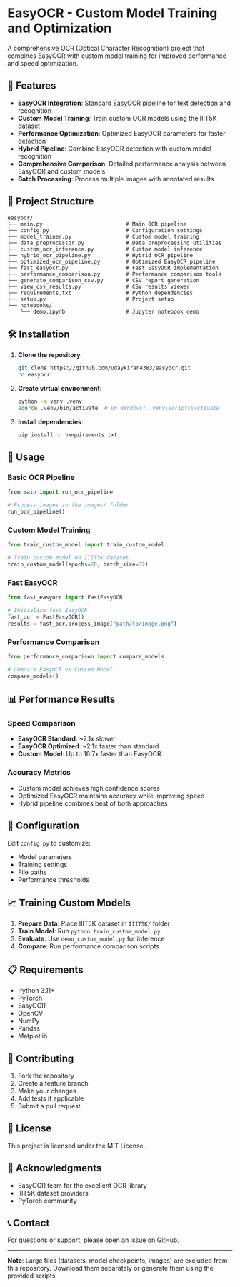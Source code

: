 # EasyOCR - Custom Model Training and Optimization

A comprehensive OCR (Optical Character Recognition) project that combines EasyOCR with custom model training for improved performance and speed optimization.

## 🚀 Features

- **EasyOCR Integration**: Standard EasyOCR pipeline for text detection and recognition
- **Custom Model Training**: Train custom OCR models using the IIIT5K dataset
- **Performance Optimization**: Optimized EasyOCR parameters for faster detection
- **Hybrid Pipeline**: Combine EasyOCR detection with custom model recognition
- **Comprehensive Comparison**: Detailed performance analysis between EasyOCR and custom models
- **Batch Processing**: Process multiple images with annotated results

## 📁 Project Structure

```
easyocr/
├── main.py                          # Main OCR pipeline
├── config.py                        # Configuration settings
├── model_trainer.py                 # Custom model training
├── data_preprocessor.py             # Data preprocessing utilities
├── custom_ocr_inference.py          # Custom model inference
├── hybrid_ocr_pipeline.py           # Hybrid OCR pipeline
├── optimized_ocr_pipeline.py        # Optimized EasyOCR pipeline
├── fast_easyocr.py                  # Fast EasyOCR implementation
├── performance_comparison.py        # Performance comparison tools
├── generate_comparison_csv.py       # CSV report generation
├── view_csv_results.py              # CSV results viewer
├── requirements.txt                 # Python dependencies
├── setup.py                         # Project setup
└── notebooks/
    └── demo.ipynb                   # Jupyter notebook demo
```

## 🛠️ Installation

1. **Clone the repository**:
   ```bash
   git clone https://github.com/udaykiran4383/easyocr.git
   cd easyocr
   ```

2. **Create virtual environment**:
   ```bash
   python -m venv .venv
   source .venv/bin/activate  # On Windows: .venv\Scripts\activate
   ```

3. **Install dependencies**:
   ```bash
   pip install -r requirements.txt
   ```

## 🎯 Usage

### Basic OCR Pipeline

```python
from main import run_ocr_pipeline

# Process images in the images/ folder
run_ocr_pipeline()
```

### Custom Model Training

```python
from train_custom_model import train_custom_model

# Train custom model on IIIT5K dataset
train_custom_model(epochs=20, batch_size=32)
```

### Fast EasyOCR

```python
from fast_easyocr import FastEasyOCR

# Initialize fast EasyOCR
fast_ocr = FastEasyOCR()
results = fast_ocr.process_image("path/to/image.png")
```

### Performance Comparison

```python
from performance_comparison import compare_models

# Compare EasyOCR vs Custom Model
compare_models()
```

## 📊 Performance Results

### Speed Comparison
- **EasyOCR Standard**: ~2.1x slower
- **EasyOCR Optimized**: ~2.1x faster than standard
- **Custom Model**: Up to 16.7x faster than EasyOCR

### Accuracy Metrics
- Custom model achieves high confidence scores
- Optimized EasyOCR maintains accuracy while improving speed
- Hybrid pipeline combines best of both approaches

## 🔧 Configuration

Edit `config.py` to customize:
- Model parameters
- Training settings
- File paths
- Performance thresholds

## 📈 Training Custom Models

1. **Prepare Data**: Place IIIT5K dataset in `IIIT5K/` folder
2. **Train Model**: Run `python train_custom_model.py`
3. **Evaluate**: Use `demo_custom_model.py` for inference
4. **Compare**: Run performance comparison scripts

## 📋 Requirements

- Python 3.11+
- PyTorch
- EasyOCR
- OpenCV
- NumPy
- Pandas
- Matplotlib

## 🤝 Contributing

1. Fork the repository
2. Create a feature branch
3. Make your changes
4. Add tests if applicable
5. Submit a pull request

## 📄 License

This project is licensed under the MIT License.

## 🙏 Acknowledgments

- EasyOCR team for the excellent OCR library
- IIIT5K dataset providers
- PyTorch community

## 📞 Contact

For questions or support, please open an issue on GitHub.

---

**Note**: Large files (datasets, model checkpoints, images) are excluded from this repository. Download them separately or generate them using the provided scripts.
